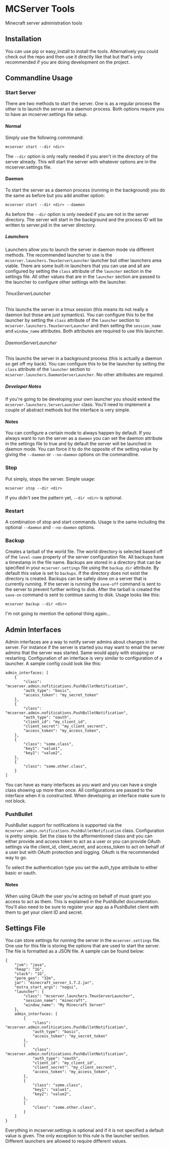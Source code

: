 # MCServer Tools
Minecraft server administration tools

## Installation
You can use pip or easy_install to install the tools. Alternatively you could check out the repo and then use it directly like that but that's only recommended if you are doing development on the project.

## Commandline Usage
### Start Server
There are two methods to start the server. One is as a regular process the other is to launch the server as a daemon process. Both options require you to have an mcserver.settings file setup.

#### Normal
Simply use the following commmand:

	mcserver start --dir <dir>

The `--dir` option is only really needed if you aren't in the directory of the server already. This will start the server with whatever options are in the mcserver.settings file.

#### Daemon
To start the server as a daemon process (running in the background) you do the same as before but you add another option:

	mcserver start --dir <dir> --daemon

As before the `--dir` option is only needed if you are not in the server directory. The server will start in the background and the process ID will be written to server.pid in the server directory.

##### Launchers
Launchers allow you to launch the server in daemon mode via different methods. The recommended launcher to use is the `mcserver.launchers.TmuxServerLauncher` launcher but other launchers area viable. There are some built-in launchers that you can use and all are configured by setting the `class` attribute of the `launcher` section in the settings file. All other values that are in the `launcher` section are passed to the launcher to configure other settings with the launcher.

###### TmuxServerLauncher
This launchs the server in a tmux session (this means its not really a daemon but those are just symantics). You can configure this to be the launcher by setting the `class` attribute of the `launcher` section to `mcserver.launchers.TmuxServerLauncher` and then setting the `session_name` and `window_name` attributes. Both attributes are required to use this launcher.

###### DaemonServerLauncher
This launchs the server in a background process (this is actually a daemon so get off my back). You can configure this to be the launcher by setting the `class` attribute of the `launcher` section to `mcserver.launchers.DaemonServerLauncher`. No other attributes are required.

##### Developer Notes
If you're going to be developing your own launcher you should extend the `mcserver.launchers.ServerLauncher` class. You'll need to implement a couple of abstract methods but the interface is very simple.

#### Notes
You can configure a certain mode to always happen by default. If you always want to run the server as a `daemon` you can set the daemon attribute in the settings file to true and by default the server will be launched in daemon mode. You can force it to do the opposite of the setting value by giving the `--daemon` or `--no-daemon` options on the commandline.

### Stop
Put simply, stops the server. Simple usage:

	mcserver stop --dir <dir>

If you didn't see the pattern yet, `--dir <dir>` is optional.

### Restart
A combination of stop and start commands. Usage is the same including the optional `--daemon` and `--no-daemon` options.

### Backup
Creates a tarball of the world file. The world directory is selected based off of the `level-name` property of the server configuration file. All backups have a timestamp in the file name. Backups are stored in a directory that can be specified in your `mcserver.settings` file using the `backup_dir` attribute. By default this value is set to `backups`. If the directory does not exist the directory is created. Backups can be safely done on a server that is currently running. If the server is running the `save-off` command is sent to the server to prevent further writing to disk. After the tarball is created the `save-on` command is sent to continue saving to disk. Usage looks like this:

	mcserver backup --dir <dir>

I'm not going to mention the optional thing again...

## Admin Interfaces
Admin interfaces are a way to notify server admins about changes in the server. For instance if the server is started you may want to email the server admins that the server was started. Same would apply with stopping or restarting. Configuration of an interface is very similar to configuration of a launcher. A sample config could look like this:

	admin_interfaces: [
		{
			"class": "mcserver.admin.nofitications.PushBulletNotification",
			"auth_type": "basic",
			"access_token": "my_secret_token"
		},
		{
			"class": "mcserver.admin.nofitications.PushBulletNotification",
			"auth_type": "oauth",
			"client_id": "my_client_id",
			"client_secret": "my_client_secrent",
			"access_token": "my_access_token",
		},
		{
			"class": "some.class",
			"key1": "value1",
			"key2": "value2",
		},
		{
			"class": "some.other.class",
		}
	]

You can have as many interfaces as you want and you can have a single class showing up more than once. All configurations are passed to the interface when it is constructed. When developing an interface make sure to not block.

### PushBullet
PushBullet support for notifications is supported via the `mcserver.admin.notifications.PushBulletNotification` class. Configuration is pretty simple. Set the class to the afformentioned class and you can either provide and access token to act as a user or you can provide OAuth settings via the client_id, client_secret, and access_token to act on behalf of a user but with OAuth protection and logging. OAuth is the recommended way to go.

To select the authentication type you set the auth_type attribute to either basic or oauth.

#### Notes
When using OAuth the user you're acting on behalf of must grant you access to act as them. This is explained in the PushBullet documentation. You'll also need to be sure to register your app as a PushBullet client with them to get your client ID and secret.

## Settings File
You can store settings for running the server in the `mcserver.settings` file. One use for this file is storing the options that are used to start the server. The file is formatted as a JSON file. A sample can be found below:

	{
		"jvm": "java",
		"heap": "1G",
		"stack": "1G",
		"perm_gen": "32m",
		jar": "minecraft_server_1.7.2.jar",
		"extra_start_args": "nogui",
		"launcher": {
			"class": "mcserver.launchers.TmuxServerLauncher",
			"session_name": "minecraft",
			"window_name": "My Minecraft Server"
		},
		admin_interfaces: [
			{
				"class": "mcserver.admin.nofitications.PushBulletNotification",
				"auth_type": "basic",
				"access_token": "my_secret_token"
			},
			{
				"class": "mcserver.admin.nofitications.PushBulletNotification",
				"auth_type": "oauth",
				"client_id": "my_client_id",
				"client_secret": "my_client_secrent",
				"access_token": "my_access_token",
			},
			{
				"class": "some.class",
				"key1": "value1",
				"key2": "value2",
			},
			{
				"class": "some.other.class",
			}
		]
	}

Everything in mcserver.settings is optional and if it is not specified a default value is given. The only exception to this rule is the launcher section. Different launchers are allowed to require different values.

